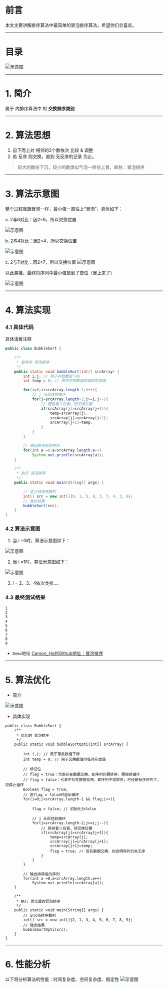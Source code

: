 # 前言
本文主要讲解排序算法中最简单的冒泡排序算法，希望你们会喜欢。

***

# 目录

![示意图](http://upload-images.jianshu.io/upload_images/944365-82020dbf0fb52c3e.png?imageMogr2/auto-orient/strip%7CimageView2/2/w/1240)


***

# 1. 简介
属于 内排序算法中 的 **交换排序类别**

***

# 2. 算法思想
  1. 自下而上对 相邻的2个数依次 比较 & 调整
  2. 若 反序 则交换，直到 无反序的记录 为止。

>较大的数往下沉，较小的数类似气泡一样往上冒，故称：冒泡排序

***

# 3. 算法示意图
整个过程就跟冒泡一样，最小值一直往上“冒泡”，具体如下：

a. 2与6对比：因2<6，所以交换位置

![示意图](https://upload-images.jianshu.io/upload_images/944365-df0827a24a810899.png?imageMogr2/auto-orient/strip%7CimageView2/2/w/1240)


b. 2与4对比：因2<4，所以交换位置

![示意图](https://upload-images.jianshu.io/upload_images/944365-df1e39df0817daf4.png?imageMogr2/auto-orient/strip%7CimageView2/2/w/1240)


c. 2与7对比：因2<7，所以交换位置
![示意图](https://upload-images.jianshu.io/upload_images/944365-6e52d4fa0d4967f0.png?imageMogr2/auto-orient/strip%7CimageView2/2/w/1240)

以此类推，最终将序列中最小值放到了首位（冒上来了）

![示意图](https://upload-images.jianshu.io/upload_images/944365-26959a821351a030.png?imageMogr2/auto-orient/strip%7CimageView2/2/w/1240)




***

# 4. 算法实现
### 4.1 具体代码
具体请看注释

```Java
public class BubbleSort {

    /**
     * 基本的 冒泡排序
     */
    public static void bubbleSort(int[] srcArray) {
        int i,j; // 用于存放数组下标
        int temp = 0; // 用于交换数值时临时存放值

        for(i=0;i<srcArray.length-1;i++){
            // j 从后往前循环
            for(j=srcArray.length-2;j>=i;j--){
                // 若前者＞后者，则交换位置
                if(srcArray[j]>srcArray[j+1]){
                    temp=srcArray[j];
                    srcArray[j]=srcArray[j+1];
                    srcArray[j+1]=temp;
                }
            }
        }

        // 输出排序后的序列
        for(int a =0;a<srcArray.length;a++)
            System.out.println(srcArray[a]);
    }

    /**
     * 执行 冒泡排序
     */
    public static void main(String[] args) {

        // 定义待排序数列
        int[] src = new int[]{9, 1, 5, 8, 3, 7, 4, 2, 6};
        // 输出结果
        bubbleSort(src);
    }
}
```

### 4.2 算法示意图
1. 当 i =0时，算法示意图如下：

![示意图](https://upload-images.jianshu.io/upload_images/944365-f958e77431eef240.png?imageMogr2/auto-orient/strip%7CimageView2/2/w/1240)


2. 当 i =1时，算法示意图如下：

![示意图](https://upload-images.jianshu.io/upload_images/944365-0a1ec4d7a301897b.png?imageMogr2/auto-orient/strip%7CimageView2/2/w/1240)



3. i = 2、3、4依次类推....


### 4.3 最终测试结果

```
1
2
3
4
5
6
7
8
9
```

- `Demo`地址
[Carson_Ho的Github地址：冒泡排序](https://github.com/Carson-Ho/AlgorithmLearning)

***
# 5. 算法优化

- 简介

![示意图](http://upload-images.jianshu.io/upload_images/944365-ca02f6dedd0bac27.png?imageMogr2/auto-orient/strip%7CimageView2/2/w/1240)

- 具体实现

```
public class BubbleSort {
    /**
     * 优化的 冒泡排序
     */
    public static void bubbleSortOpti(int[] srcArray) {

        int i,j; // 用于存放数组下标
        int temp = 0; // 用于交换数值时临时存放值

        // 标记位
        // flag = true：代表存在数据交换，即序列仍需排序，需继续循环
        // flag = false：代表不存在数据交换，即序列不需排序，已经是有序序列了，可停止循环
        Boolean flag = true;
        // 若flag = false时退出循环
        for(i=0;i<srcArray.length-1 && flag;i++){

            flag = false; // 初始化为false

            // j 从后往前循环
            for(j=srcArray.length-2;j>=i;j--){
                // 若前者＞后者，则交换位置
                if(srcArray[j]>srcArray[j+1]){
                    temp=srcArray[j];
                    srcArray[j]=srcArray[j+1];
                    srcArray[j+1]=temp;
                    flag = true; // 若有数据交换，则说明序列仍未无序
                }
            }
        }

        // 输出排序后的序列
        for(int a =0;a<srcArray.length;a++)
            System.out.println(srcArray[a]);
    }

    /**
     * 执行 优化后的冒泡排序
     */
    public static void main(String[] args) {
        // 定义待排序数列
        int[] src = new int[]{2, 1, 3, 4, 5, 6, 7, 8, 9};
        // 输出结果
        bubbleSortOpti(src);
    }
}
```


***

# 6. 性能分析

以下将分析算法的性能：时间复杂度、空间复杂度、稳定性
![示意图](http://upload-images.jianshu.io/upload_images/944365-b8e653c880ca6106.png?imageMogr2/auto-orient/strip%7CimageView2/2/w/1240)



